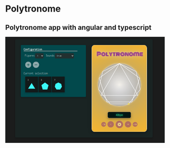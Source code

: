 # Polytronome
## Polytronome app with angular and typescript
![polytronome](polytronomeApp/polytronome.png)
